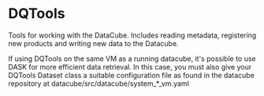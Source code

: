 # DQTools
Tools for working with the DataCube. Includes reading metadata, registering new products and writing new data to the Datacube.

If using DQTools on the same VM as a running datacube, it's possible to use DASK for more efficient data retrieval. In this case, you must also give your DQTools Dataset class a suitable configuration file as found in the datacube repository at datacube/src/datacube/system_*_vm.yaml
